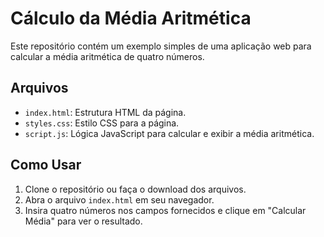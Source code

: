 # Cálculo da Média Aritmética

Este repositório contém um exemplo simples de uma aplicação web para calcular a média aritmética de quatro números. 

## Arquivos

- `index.html`: Estrutura HTML da página.
- `styles.css`: Estilo CSS para a página.
- `script.js`: Lógica JavaScript para calcular e exibir a média aritmética.

## Como Usar

1. Clone o repositório ou faça o download dos arquivos.
2. Abra o arquivo `index.html` em seu navegador.
3. Insira quatro números nos campos fornecidos e clique em "Calcular Média" para ver o resultado.
